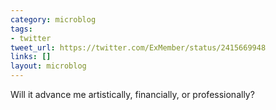 ```yaml
---
category: microblog
tags:
- twitter
tweet_url: https://twitter.com/ExMember/status/2415669948
links: []
layout: microblog
---
```

Will it advance me artistically, financially, or professionally?
